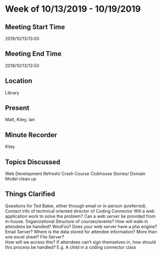 # Week of 10/13/2019 - 10/19/2019

## Meeting Start Time

2019/10/13/13:00

## Meeting End Time

2019/10/13/13:50

## Location

Library

## Present

Matt, Kiley, Ian

## Minute Recorder

Kiley

## Topics Discussed

Web Development Refresh/ Crash Course
Clubhouse Stories/ Domain Model clean up


## Things Clarified

Questions for Ted Baker, either through email or in-person (preferred).
Contact info of technical oriented director of Coding Connector
Will a web application work to solve the problem? Can a web server be provided from in-house.
Organizational Structure of courses/events?
How will walk-in attendees be handled?
WooFoo?
Does your web server have a php engine?
Email Server?
Where is the data stored for attendee information? More than one excel sheet? File Server?    
How will we access this?
If attendees can’t sign themselves in, how should this process be handled? E.g. A child in a 
coding connector class
